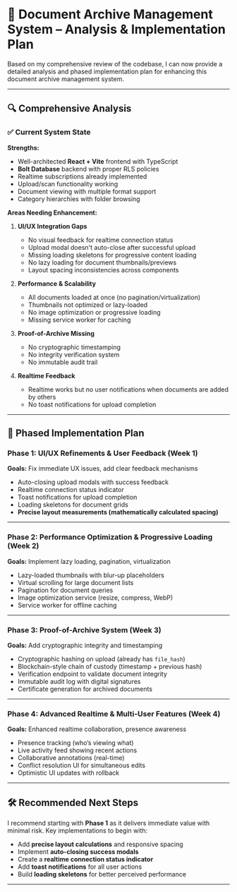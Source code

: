 # 📑 Document Archive Management System – Analysis & Implementation Plan

Based on my comprehensive review of the codebase, I can now provide a detailed analysis and phased implementation plan for enhancing this document archive management system.

---

## 🔍 Comprehensive Analysis

### ✅ Current System State

**Strengths:**

* Well-architected **React + Vite** frontend with TypeScript
* **Bolt Database** backend with proper RLS policies
* Realtime subscriptions already implemented
* Upload/scan functionality working
* Document viewing with multiple format support
* Category hierarchies with folder browsing

**Areas Needing Enhancement:**

1. **UI/UX Integration Gaps**

   * No visual feedback for realtime connection status
   * Upload modal doesn't auto-close after successful upload
   * Missing loading skeletons for progressive content loading
   * No lazy loading for document thumbnails/previews
   * Layout spacing inconsistencies across components

2. **Performance & Scalability**

   * All documents loaded at once (no pagination/virtualization)
   * Thumbnails not optimized or lazy-loaded
   * No image optimization or progressive loading
   * Missing service worker for caching

3. **Proof-of-Archive Missing**

   * No cryptographic timestamping
   * No integrity verification system
   * No immutable audit trail

4. **Realtime Feedback**

   * Realtime works but no user notifications when documents are added by others
   * No toast notifications for upload completion

---

## 🚀 Phased Implementation Plan

### **Phase 1: UI/UX Refinements & User Feedback (Week 1)**

**Goals:** Fix immediate UX issues, add clear feedback mechanisms

* Auto-closing upload modals with success feedback
* Realtime connection status indicator
* Toast notifications for upload completion
* Loading skeletons for document grids
* **Precise layout measurements (mathematically calculated spacing)**

---

### **Phase 2: Performance Optimization & Progressive Loading (Week 2)**

**Goals:** Implement lazy loading, pagination, virtualization

* Lazy-loaded thumbnails with blur-up placeholders
* Virtual scrolling for large document lists
* Pagination for document queries
* Image optimization service (resize, compress, WebP)
* Service worker for offline caching

---

### **Phase 3: Proof-of-Archive System (Week 3)**

**Goals:** Add cryptographic integrity and timestamping

* Cryptographic hashing on upload (already has `file_hash`)
* Blockchain-style chain of custody (timestamp + previous hash)
* Verification endpoint to validate document integrity
* Immutable audit log with digital signatures
* Certificate generation for archived documents

---

### **Phase 4: Advanced Realtime & Multi-User Features (Week 4)**

**Goals:** Enhanced realtime collaboration, presence awareness

* Presence tracking (who’s viewing what)
* Live activity feed showing recent actions
* Collaborative annotations (real-time)
* Conflict resolution UI for simultaneous edits
* Optimistic UI updates with rollback

---

## 🛠 Recommended Next Steps

I recommend starting with **Phase 1** as it delivers immediate value with minimal risk.
Key implementations to begin with:

* Add **precise layout calculations** and responsive spacing
* Implement **auto-closing success modals**
* Create a **realtime connection status indicator**
* Add **toast notifications** for all user actions
* Build **loading skeletons** for better perceived performance

---


